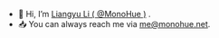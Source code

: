 - 👋 Hi, I’m [Liangyu Li ( @MonoHue )](https://github.com/MonoHue) .
- 📥 You can always reach me via [me@monohue.net](mailto:me@monohue.net).
